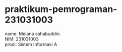 # praktikum-pemrograman-231031003
<div> name: Meiana sahabuddin. </div>
<div> NIM: 231031003 </div>
<div> prodi: Sistem Informasi A </div>
